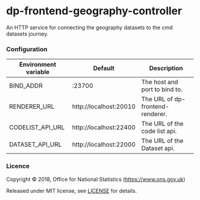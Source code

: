 dp-frontend-geography-controller
==================

An HTTP service for connecting the geography datasets to the cmd datasets journey.

### Configuration

| Environment variable | Default                 | Description
| -------------------- | ----------------------- | --------------------------------------
| BIND_ADDR            | :23700                  | The host and port to bind to.
| RENDERER_URL         | http://localhost:20010  | The URL of dp-frontend-renderer.
| CODELIST_API_URL     | http://localhost:22400  | The URL of the code list api.
| DATASET_API_URL      | http://localhost:22000  | The URL of the Dataset api.

### Licence

Copyright ©‎ 2018, Office for National Statistics (https://www.ons.gov.uk)

Released under MIT license, see [LICENSE](LICENSE.md) for details.

